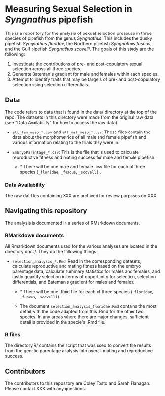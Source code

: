 # Measuring Sexual Selection in _Syngnathus_ pipefish

This is a repository for the analysis of sexual selection pressues in three species of pipefish from the genus _Syngnathus_. This includes the dusky pipefish _Syngnathus floridae_, the Northern pipefish _Syngnathus fuscus_, and the Gulf pipefish _Syngnathus scovelli_. The goals of this study are the following:

  1. Investigate the contributions of pre- and post-copulatory sexual selection across all three species.
  2. Generate Bateman's gradient for male and females within each species.
  3. Attempt to identify traits that may be targets of pre- and post-copulatory selection using selection differentials.

## Data
The code refers to data that is found in the data/ directory at the top of the repo. The datasets in this directory were made from the original raw data (see "Data Availability" for how to access the raw data).

  - `all_fem_meso_*.csv` and `all_mal_meso_*.csv`: These files contain the data about the morphometrics of all male and female pipefish and various information relating to the trials they were in.

  - `EmbryoParentage_*.csv`: This is the file that is used to calculate reproductive fitness and mating success for male and female pipefish.
    
      - _*_ There will be one male and female .csv file for each of three species (`_floridae`, `_fuscus`, `_scovelli`). 

### Data Availability
The raw dat files containing XXX are archived for review purposes on XXX.

## Navigating this repository
The analysis is documented in a series of RMarkdown documents.

### RMarkdown documents
All Rmarkdown documents used for the various analyses are located in the directory docs/. They do the following things:

  - `selection_analysis_*.Rmd`: Read in the corresponding datasets, calculate reproductive and mating fitness based on the embryo parentage data, calculate summary statistics for males and females, and lastly quantify selection in terms of opportunity for selection, selection differentials, and Bateman's gradient for males and females.
    
      - _*_ There will be one .Rmd file for each of three species (`_floridae`, `_fuscus`, `_scovelli`).
        
      - The document `selection_analysis_floridae.Rmd` contains the most detail with the code adapted from this .Rmd for the other two species. In any areas where there are major changes, sufficient detail is provided in the specie's .Rmd file.

### R files
The directory R/ contains the script that was used to convert the results from the genetic parentage analysis into overall mating and reproductive success.

## Contributors
The contributors to this repository are Coley Tosto and Sarah Flanagan. Please contact XXX with any questions.
